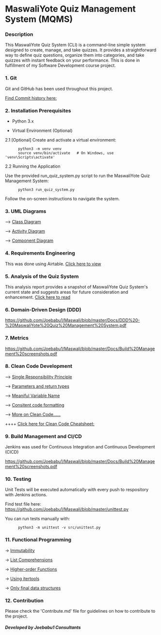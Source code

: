 # **MaswaliYote Quiz Management System (MQMS)**

### Description

This MaswaliYote Quiz System (CLI) is a command-line simple system designed to create, manage, and take quizzes. It provides a straightforward way to define quiz questions, organize them into categories, and take quizzes with instant feedback on your performance. This is done in fulfillment of my Software Development course project.

### 1. Git
Git and GitHub has been used throughout this project. 

[Find Commit history here:](https://github.com/Joebabu1/Maswali/commits)

### 2. Installation Prerequisites

+ Python 3.x

+ Virtual Environment (Optional)

2.1 [Optional] Create and activate a virtual environment:

          python3 -m venv venv
          source venv/bin/activate   # On Windows, use 'venv\Scripts\activate'

2.2 Running the Application

Use the provided run_quiz_system.py script to run the MaswaliYote Quiz Management System:

          python3 run_quiz_system.py

Follow the on-screen instructions to navigate the system.

### 3. UML Diagrams
  
--> [Class Diagram](https://github.com/Joebabu1/Maswali/assets/143649670/334aba21-a5c9-4684-8398-a613a46e2ec1)

--> [Activity Diagram](https://github.com/Joebabu1/Maswali/assets/143649670/905ace15-94f7-4c2d-b424-43104d52f7cb)
 
--> [Component Diagram](https://github.com/Joebabu1/Maswali/assets/143649670/a4f38899-b326-4edb-b968-b5692b23cfce)

### 4. Requirements Engineering

This was done using Airtable. [Click here to view](https://airtable.com/appVk1hPphTm997MN/shrhSsRi2hW5Xz6Qx)

### 5. Analysis of the Quiz System

 This analysis report provides a snapshot of MaswaliYote Quiz System's current state and suggests areas for future consideration and enhancement.
[Click here to read ](https://github.com/Joebabu1/Maswali/blob/master/Docs/Analysis%20Report%20-%20MQMS.pdf)

### 6. Domain-Driven Design (DDD)

https://github.com/Joebabu1/Maswali/blob/master/Docs/DDD%20-%20MaswaliYote%20Quiz%20Management%20System.pdf

### 7. Metrics

https://github.com/Joebabu1/Maswali/blob/master/Docs/Build%20Management%20screenshots.pdf 

### 8. Clean Code Development

--> [Single Responsibility Principle](https://github.com/Joebabu1/Maswali/blob/fc79e03861d61abd36ee15cc94e7312779058b3e/database.py#L48)
 
--> [Parameters and return types](https://github.com/Joebabu1/Maswali/blob/c1b7b00cff33888b47d783fb5b5a4362ad90a22b/database.py#L44)

--> [Meaniful Variable Name](https://github.com/Joebabu1/Maswali/blob/c1b7b00cff33888b47d783fb5b5a4362ad90a22b/database.py#L51)

--> [Consitent code formatting](https://github.com/Joebabu1/Maswali/blob/fc79e03861d61abd36ee15cc94e7312779058b3e/admin_module.py#L104C1-L105C37)

--> [More on Clean Code......](https://github.com/Joebabu1/Maswali/blob/master/Docs/Clean%20Code%20Development%20Report.pdf)


++++ [Click here for Clean Code Cheatsheet:](https://github.com/Joebabu1/Maswali/blob/master/Docs/Clean%20Code%20Cheatsheet.pdf)

### 9. Build Management and CI/CD

Jenkins was used for Continuous Integration and Continuous Development (CICD)

https://github.com/Joebabu1/Maswali/blob/master/Docs/Build%20Management%20screenshots.pdf

### 10. Testing

Unit Tests will be executed automatically with every push to respository with Jenkins actions.

Find test file here: https://github.com/Joebabu1/Maswali/blob/master/unittest.py

You can run tests manually with: 

          python3 -m unittest -v src/unittest.py

### 11. Functional Programming

-> [Immutability](https://github.com/Joebabu1/Maswali/blob/f8205ef709650a06341ebd036a54a8ff87eb7b84/quiz_system.py#L37C1-L38C1)

-> [List Comprehensions](https://github.com/Joebabu1/Maswali/blob/c1b7b00cff33888b47d783fb5b5a4362ad90a22b/admin_module.py#L112C1-L112C50)

-> [Higher-order Functions](https://github.com/Joebabu1/Maswali/blob/c1b7b00cff33888b47d783fb5b5a4362ad90a22b/student_module.py#L30)

-> [Using itertools](https://github.com/Joebabu1/Maswali/blob/c1b7b00cff33888b47d783fb5b5a4362ad90a22b/admin_module.py#L76)

-> [Only final data structures](https://github.com/Joebabu1/Maswali/blob/c1b7b00cff33888b47d783fb5b5a4362ad90a22b/database.py#L6)

### 12. Contribution

Please check the 'Contribute.md' file for guidelines on how to contribute to the project.

  ##### Developed by Joebabu1 Consultants
